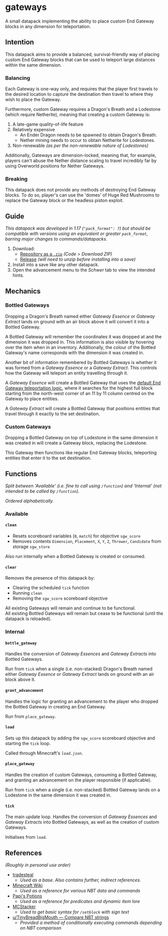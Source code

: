 # gateways

A small datapack implementing the ability to place custom End Gateway blocks in any dimension for teleportation.

## Intention

This datapack aims to provide a balanced, survival-friendly way of placing custom End Gateway blocks that can be used to teleport large distances within the same dimension.

### Balancing
Each Gateway is one-way only, and requires that the player first travels to the desired location to capture the destination then travel to where they wish to place the Gateway.

Furthermore, custom Gateway requires a Dragon's Breath and a Lodestone (which require Netherite), meaning that creating a custom Gateway is:
1. A late-game quality-of-life feature
2. Relatively expensive
    - An Ender Dragon needs to be spawned to obtain Dragon's Breath.
    - Nether mining needs to occur to obtain Netherite for Lodestones.
3. Non-renewable *(as per the non-renewable nature of Lodestones)*

Additionally, Gateways are dimension-locked, meaning that, for example, players can't abuse the Nether distance scaling to travel incredibly far by using Overworld positions for Nether Gateways.

### Breaking
This datapack does not provide any methods of destroying End Gateway blocks. To do so, player's can use the 'domes' of Huge Red Mushrooms to replace the Gateway block or the headless piston exploit.

## Guide
*This datapack was developed in 1.17 (`"pack_format": 7`) but should be compatible with versions using an equivalent or greater `pack_format`, barring major changes to commands/datapacks.*

1. Download:
    - [Repository as a `.zip`](https://github.com/itsschwer/gateways/archive/refs/heads/master.zip) *(Code > Download ZIP)*
    - [Release](https://github.com/itsschwer/gateways/releases) *(will need to unzip before installing into a save)*
2. Install into a save like any other datapack.
3. Open the advancement menu to the *Schwer* tab to view the intended hints.

## Mechanics

### Bottled Gateways

Dropping a Dragon's Breath named either *Gateway Essence* or *Gateway Extract* lands on ground with an air block above it will convert it into a Bottled Gateway.

A Bottled Gateway will remember the coordinates it was dropped at and the dimension it was dropped in. This information is also visible by hovering over the item when in an inventory. Additionally, the colour of the Bottled Gateway's name corresponds with the dimension it was created in.

Another bit of information remembered by Bottled Gateways is whether it was formed from a *Gateway Essence* or a *Gateway Extract*. This controls how the Gateway will teleport an entity travelling through it.

A *Gateway Essence* will create a Bottled Gateway that uses the [default End Gateway teleportation logic](https://minecraft.fandom.com/wiki/End_gateway#Behavior), where it searches for the highest full block starting from the north-west corner of an 11 by 11 column centred on the Gateway to place entities.

A *Gateway Extract* will create a Bottled Gateway that positions entities that travel through it exactly to the set destination.

### Custom Gateways

Dropping a Bottled Gateway on top of Lodestone in the same dimension it was created in will create a Gateway block, replacing the Lodestone.

This Gateway then functions like regular End Gateway blocks, teleporting entities that enter it to the set destination.

## Functions
*Split between 'Available' (i.e. fine to call using `/function`) and 'Internal' (not intended to be called by `/function`).*

*Ordered alphabetically.*

### Available

#### `clean`
- Resets scoreboard variables (`0`, `match`) for objective `sgw_score`
- Removes contents `Dimension`, `Placement`, `X`, `Y`, `Z`, `Thrower`, `Candidate` from storage `sgw_store`

Also run internally when a Bottled Gateway is created or consumed.

#### `clear`
Removes the presence of this datapack by:
- Clearing the scheduled `tick` function
- Running `clean`
- Removing the `sgw_score` scoreboard objective

All existing Gateways will remain and continue to be functional.
<br/>
All existing Bottled Gateways will remain but cease to be functional (until the datapack is reloaded).

### Internal

#### `bottle_gateway`
Handles the conversion of *Gateway Essences* and *Gateway Extracts* into Bottled Gateways.

Run from `tick` when a single (i.e. non-stacked) Dragon's Breath named either *Gateway Essence* or *Gateway Extract* lands on ground with an air block above it.

#### `grant_advancement`
Handles the logic for granting an advancement to the player who dropped the Bottled Gateway in creating an End Gateway.

Run from `place_gateway`.

#### `load`
Sets up this datapack by adding the `sgw_score` scoreboard objective and starting the `tick` loop.

Called through Minecraft's *`load.json`*.

#### `place_gateway`
Handles the creation of custom Gateways, consuming a Bottled Gateway, and granting an advancement on the player responsible (if applicable).

Run from `tick` when a single (i.e. non-stacked) Bottled Gateway lands on a Lodestone in the same dimension it was created in.

#### `tick`
The main update loop. Handles the conversion of *Gateway Essences* and *Gateway Extracts* into Bottled Gateways, as well as the creation of custom Gateways.

Initialises from `load`.

## References
*(Roughly in personal use order)*
- [tradesteal](https://github.com/itsschwer/tradesteal)
    - *Used as a base. Also contains further, indirect references.*
- [Minecraft Wiki](https://minecraft.fandom.com/wiki/Minecraft_Wiki)
    - *Used as a reference for various NBT data and commands*
- [Papi's Potions](https://www.planetminecraft.com/data-pack/papi-s-potions/)
    - *Used as a reference for predicates and dynamic item lore*
- [MCStacker](https://mcstacker.net/)
    - *Used to get basic syntax for `/setblock` with sign text*
- [u/TinyBreadBigMouth — Compare NBT strings](https://old.reddit.com/r/MinecraftCommands/comments/a3kg1x/most_efficient_way_to_compare_strings_in_114/)
    - *Provided a method of conditionally executing commands depending on NBT comparison*
